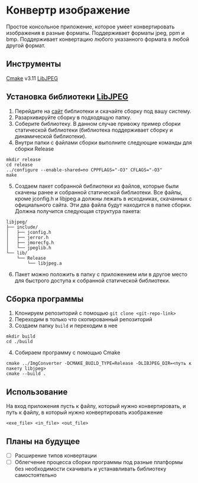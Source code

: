 # Конвертр изображение
Простое консольное приложение, которое умеет конвертировать изображения в разные форматы. Поддерживает форматы jpeg, ppm и bmp. Поддерживает конвертацию любого указанного формата в любой другой формат.

## Инструменты
[Cmake](https://cmake.org/) v3.11
[LibJPEG](https://www.ijg.org/)

## Установка библиотеки [LibJPEG](https://www.ijg.org/)
1. Перейдите на [сайт](https://www.ijg.org/) библиотеки и скачайте сборку под вашу систему.
2. Разархивируйте сборку в подходящую папку.
3. Соберите библиотеку. В данном случае привожу пример сборки статической библиотеки (библиотека поддерживает сборку и динамической библиотеки).
4. Внутри папки с файлами сборки выполните следующие команды для сборки Release
```
mkdir release
cd release
../configure --enable-shared=no CPPFLAGS="-O3" CFLAGS="-O3"
make
```
5. Создаем пакет собранной библиотеки из файлов, которые были скачены ранее и собранной статической библиотеки. Все файлы, кроме jconfig.h и libjpeg.a должны лежать в исходниках, скачанных с официального сайта. Эти два файла будут находится в папке сборки. Должна получится следующая структура пакета:
```
libjpeg/
├── include/
│   ├── jconfig.h
│   ├── jerror.h
│   ├── jmorecfg.h
│   └── jpeglib.h
└── lib/
    └── Release
        └── libjpeg.a
```
6. Пакет можно положить в папку с приложением или в другое место для быстрого доступа к собранной статической библиотеки.

## Сборка программы
1. Клонируем репозиторий с помощью `git clone <git-repo-link>`
2. Переходим в только что скопированный репозиторий
3. Создаем папку `build` и переходим в нее
```
mkdir build
cd ./build
```
4. Собираем программу с помощью Cmake
```
cmake ../ImgConverter -DCMAKE_BUILD_TYPE=Release -DLIBJPEG_DIR=<путь к пакету libjpeg>
cmake --build .
```

## Использование
На вход приложения пусть к файлу, который нужно конвертировать, и путь к файлу, в который нужно конвертировать изображение
```
<exe_file> <in_file> <out_file>
```

## Планы на будущее
- [ ] Расширение типов конвертации
- [ ] Облегчение процесса сборки программы под разные платформы без необходимости скачивать и устанавливать библиотеку самостоятельно

